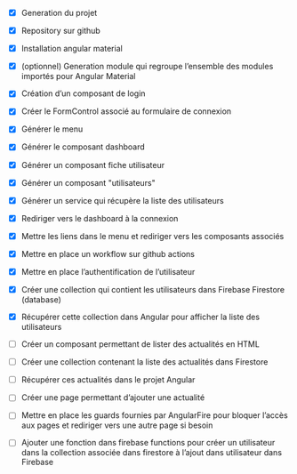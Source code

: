 - [x] Generation du projet
- [x] Repository sur github
- [x] Installation angular material
- [x] (optionnel) Generation module qui regroupe l’ensemble des modules importés pour Angular Material
- [x] Création d’un composant de login
- [x] Créer le FormControl associé au formulaire de connexion
- [x] Générer le menu
- [x] Générer le composant dashboard
- [x] Générer un composant fiche utilisateur
- [x] Générer un composant "utilisateurs"
- [x] Générer un service qui récupère la liste des utilisateurs
- [x] Rediriger vers le dashboard à la connexion
- [x] Mettre les liens dans le menu et rediriger vers les composants associés
- [x] Mettre en place un workflow sur github actions
- [x] Mettre en place l’authentification de l’utilisateur
- [x] Créer une collection qui contient les utilisateurs dans Firebase Firestore (database)
- [x] Récupérer cette collection dans Angular pour afficher la liste des utilisateurs
- [ ] Créer un composant permettant de lister des actualités en HTML
- [ ] Créer une collection contenant la liste des actualités dans Firestore
- [ ] Récupérer ces actualités dans le projet Angular
- [ ] Créer une page permettant d’ajouter une actualité
- [ ] Mettre en place les guards fournies par AngularFire pour bloquer l’accès aux pages et rediriger vers une autre page si besoin
- [ ] Ajouter une fonction dans firebase functions pour créer un utilisateur dans la collection associée dans firestore à l’ajout dans utilisateur dans Firebase

